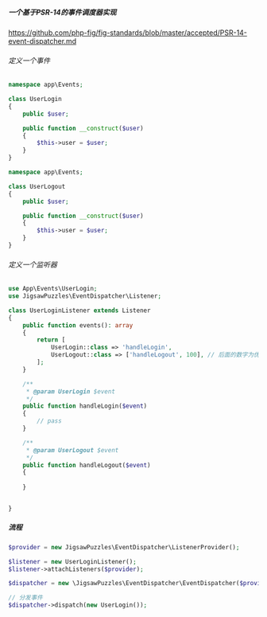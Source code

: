 ##### 一个基于PSR-14的事件调度器实现
 
 https://github.com/php-fig/fig-standards/blob/master/accepted/PSR-14-event-dispatcher.md
 
###### 定义一个事件

 ```php
 namespace app\Events;
 
 class UserLogin
 {
     public $user;
 
     public function __construct($user)
     {
         $this->user = $user;    
     }
 }
```


 ```php
 namespace app\Events;
 
 class UserLogout
 {
     public $user;
 
     public function __construct($user)
     {
         $this->user = $user;    
     }
 }
```

###### 定义一个监听器
```php
use App\Events\UserLogin;
use JigsawPuzzles\EventDispatcher\Listener;

class UserLoginListener extends Listener
{
    public function events(): array
    {
        return [
            UserLogin::class => 'handleLogin',
            UserLogout::class => ['handleLogout', 100], // 后面的数字为优先级
        ];
    }

    /**
     * @param UserLogin $event
     */
    public function handleLogin($event)
    {
        // pass
    }

    /**
     * @param UserLogout $event
     */
    public function handleLogout($event)
    {
        
    }


}
```

##### 流程
```php
$provider = new JigsawPuzzles\EventDispatcher\ListenerProvider();

$listener = new UserLoginListener();
$listener->attachListeners($provider);

$dispatcher = new \JigsawPuzzles\EventDispatcher\EventDispatcher($provider);

// 分发事件
$dispatcher->dispatch(new UserLogin());
```

